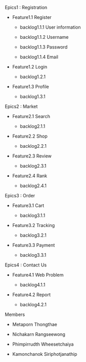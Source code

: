 Epics1 : Registration

* Feature1.1 Register

  * backlog1.1.1 User information
  
  * backlog1.1.2 Username
  
  * backlog1.1.3 Password
  * backlog1.1.4 Email

* Feature1.2 Login

  * backlog1.2.1

* Feature1.3 Profile

  * backlog1.3.1

Epics2 : Market

* Feature2.1 Search

  * backlog2.1.1

* Feature2.2 Shop

  * backlog2.2.1

* Feature2.3 Review

  * backlog2.3.1

* Feature2.4 Rank

  * backlog2.4.1
  
Epics3 : Order

* Feature3.1 Cart

  * backlog3.1.1

* Feature3.2 Tracking

  * backlog3.2.1

* Feature3.3 Payment

  * backlog3.3.1
  
Epics4 : Contact Us

* Feature4.1 Web Problem

  * backlog4.1.1

* Feature4.2 Report

  * backlog4.2.1

Members

- Metaporn Thongthae

- Nichakarn Rangseewong

- Phimpirrudth Wheesetchaiya

- Kamonchanok Siriphotjanathip
